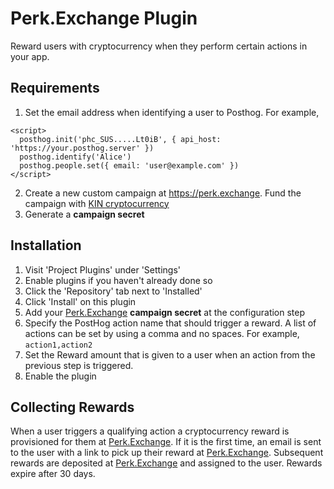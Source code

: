 # Perk.Exchange Plugin

Reward users with cryptocurrency when they perform certain actions in your app.

## Requirements

1. Set the email address when identifying a user to Posthog. For example,

```
<script>
  posthog.init('phc_SUS.....Lt0iB', { api_host: 'https://your.posthog.server' })
  posthog.identify('Alice')
  posthog.people.set({ email: 'user@example.com' })
</script>
```

2. Create a new custom campaign at <https://perk.exchange>. Fund the campaign with [KIN cryptocurrency](https://kin.org)
3. Generate a **campaign secret**

## Installation

1. Visit 'Project Plugins' under 'Settings'
1. Enable plugins if you haven't already done so
1. Click the 'Repository' tab next to 'Installed'
1. Click 'Install' on this plugin
1. Add your [Perk.Exchange](https://perk.exchange/Campaigns) **campaign secret** at the configuration step
1. Specify the PostHog action name that should trigger a reward. A list of actions can be set by using a comma and no spaces. For example, `action1,action2`
1. Set the Reward amount that is given to a user when an action from the previous step is triggered.
1. Enable the plugin

## Collecting Rewards

When a user triggers a qualifying action a cryptocurrency reward is provisioned for them at [Perk.Exchange](https://perk.exchange). If it is the first time, an email is sent to the user with a link to pick up their reward at [Perk.Exchange](https://perk.exchange). Subsequent rewards are deposited at [Perk.Exchange](https://perk.exchange) and assigned to the user. Rewards expire after 30 days.
